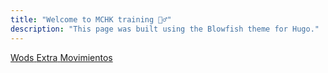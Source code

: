 ```yaml
---
title: "Welcome to MCHK training 🏋️‍♂️"
description: "This page was built using the Blowfish theme for Hugo."
---
```



<div class="flex flex-col px-3 py-6 mb-10 text-large rounded-md bg-primary-100 dark:bg-primary-900">
  <span class="flex items-center justify-between grow dark:text-neutral-200 mb-1">
    <a 
    href="/es/wods" 
    class="px-4!text-neutral!no-underline rounded-md bg-primary-600 hover:!bg-primary-500 dark:bg-primary-800 dark:hover:!bg-primary-600 w-full"
    >
    <span>Wods</span>
  </span>
  <span class="flex items-center justify-between grow dark:text-neutral-200">
    <a 
    href="/es/extra" 
    class="px-4!text-neutral!no-underline rounded-md bg-primary-600 hover:!bg-primary-500 dark:bg-primary-800 dark:hover:!bg-primary-600 w-full"
    >
    <span>Extra</span>
    </a>
  </span>
  <span class="flex items-center justify-between grow dark:text-neutral-200 mt-1">
    <a 
    href="/es/movements" 
    class="px-4!text-neutral!no-underline rounded-md bg-primary-600 hover:!bg-primary-500 dark:bg-primary-800 dark:hover:!bg-primary-700 w-full"
    >
    <span>Movimientos</span>
    </a>
  </span>
</div>

<!-- 
<div class="flex flex-col space-y-3 p-4 mb-6 rounded-lg bg-primary-100 dark:bg-primary-800 border border-primary-200 dark:border-primary-700">
  <a 
    href="/wods" 
    class="flex items-center justify-between px-4 py-3 rounded-md bg-primary-600 hover:bg-primary-500 text-white font-medium no-underline transition-colors duration-200 dark:bg-primary-700 dark:hover:bg-primary-600"
  >
    <span>Workouts</span>
    <span class="inline-block ml-2">→</span>
  </a>
  
  <a 
    href="/movements" 
    class="flex items-center justify-between px-4 py-3 rounded-md bg-primary-600 hover:bg-primary-500 text-white font-medium no-underline transition-colors duration-200 dark:bg-primary-700 dark:hover:bg-primary-600"
  >
    <span>Movements</span>
    <span class="inline-block ml-2">→</span>
  </a>
</div> -->